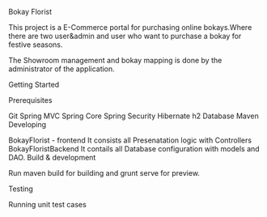 Bokay Florist

This project is a E-Commerce portal for purchasing online bokays.Where there are two user&admin and user who want to purchase a bokay for festive seasons.

The Showroom management and bokay mapping is done by the administrator of the application.

Getting Started

Prerequisites

Git
Spring MVC
Spring Core
Spring Security
Hibernate
h2 Database
Maven
Developing

BokayFlorist - frontend It consists all Presenatation logic with Controllers
BokayFloristBackend It contails all Database configuration with models and DAO.
Build & development

Run maven build for building and grunt serve for preview.

Testing

Running unit test cases
